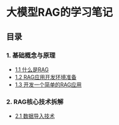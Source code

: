 # 大模型RAG的学习笔记

## 目录

### 1. **基础概念与原理**
* [1.1 什么是RAG](1.%E5%9F%BA%E7%A1%80%E6%A6%82%E5%BF%B5%E4%B8%8E%E5%8E%9F%E7%90%86/1.1%20%E4%BB%80%E4%B9%88%E6%98%AFRAG.md)
* [1.2 RAG应用开发环境准备](1.%E5%9F%BA%E7%A1%80%E6%A6%82%E5%BF%B5%E4%B8%8E%E5%8E%9F%E7%90%86/1.2%20RAG%E5%BA%94%E7%94%A8%E5%BC%80%E5%8F%91%E7%8E%AF%E5%A2%83%E5%87%86%E5%A4%87.md)
* [1.3 开发一个简单的RAG应用](1.%E5%9F%BA%E7%A1%80%E6%A6%82%E5%BF%B5%E4%B8%8E%E5%8E%9F%E7%90%86/%E7%AE%80%E5%8D%95RAG_SimpleRAG)
  
### 2. **RAG核心技术拆解**
* [2.1 数据导入技术](2.RAG%E6%A0%B8%E5%BF%83%E6%8A%80%E6%9C%AF%E6%8B%86%E8%A7%A3/2.1%20%E6%95%B0%E6%8D%AE%E5%AF%BC%E5%85%A5%E6%8A%80%E6%9C%AF.md)
